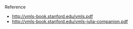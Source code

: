 Reference  
- http://vmls-book.stanford.edu/vmls.pdf  
- http://vmls-book.stanford.edu/vmls-julia-companion.pdf